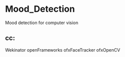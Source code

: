 # Mood_Detection
Mood detection for computer vision


## cc: 
Wekinator 
openFrameworks
ofxFaceTracker
ofxOpenCV
